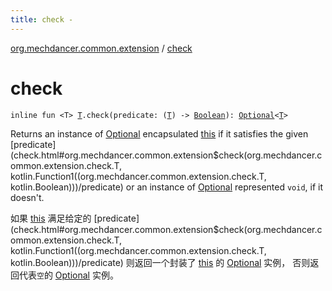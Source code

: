 ```yaml
---
title: check - 
---
```


[org.mechdancer.common.extension](index.html) / [check](./check.html)

# check

`inline fun <T> `[`T`](check.html#T)`.check(predicate: (`[`T`](check.html#T)`) -> `[`Boolean`](https://kotlinlang.org/api/latest/jvm/stdlib/kotlin/-boolean/index.html)`): `[`Optional`](-optional/index.html)`<`[`T`](check.html#T)`>`

Returns an instance of [Optional](-optional/index.html) encapsulated [this](check/-this-.html) if it satisfies the given [predicate](check.html#org.mechdancer.common.extension$check(org.mechdancer.common.extension.check.T, kotlin.Function1((org.mechdancer.common.extension.check.T, kotlin.Boolean)))/predicate)
or an instance of [Optional](-optional/index.html) represented `void`, if it doesn't.

如果 [this](check/-this-.html) 满足给定的 [predicate](check.html#org.mechdancer.common.extension$check(org.mechdancer.common.extension.check.T, kotlin.Function1((org.mechdancer.common.extension.check.T, kotlin.Boolean)))/predicate) 则返回一个封装了 [this](check/-this-.html) 的 [Optional](-optional/index.html) 实例，
否则返回代表`空`的 [Optional](-optional/index.html) 实例。

